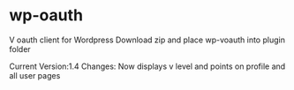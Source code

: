 # wp-oauth
V oauth client for Wordpress
Download zip and place wp-voauth into plugin folder

Current Version:1.4
  Changes:  Now displays v level and points on profile and all user pages
